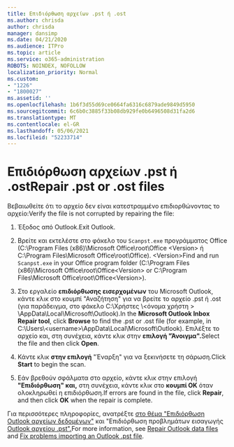 ```yaml
---
title: Επιδιόρθωση αρχείων .pst ή .ost
ms.author: chrisda
author: chrisda
manager: dansimp
ms.date: 04/21/2020
ms.audience: ITPro
ms.topic: article
ms.service: o365-administration
ROBOTS: NOINDEX, NOFOLLOW
localization_priority: Normal
ms.custom:
- "1226"
- "1800027"
ms.assetid: ''
ms.openlocfilehash: 1b6f3d55d69ce0664fa6316c6879ade9849d5950
ms.sourcegitcommit: 6c6b0c3885f33b08db929fe0b6496508d31fa2d6
ms.translationtype: MT
ms.contentlocale: el-GR
ms.lasthandoff: 05/06/2021
ms.locfileid: "52233714"
---
```

# <a name="repair-pst-or-ost-files"></a><span data-ttu-id="92c2a-102">Επιδιόρθωση αρχείων .pst ή .ost</span><span class="sxs-lookup"><span data-stu-id="92c2a-102">Repair .pst or .ost files</span></span>

<span data-ttu-id="92c2a-103">Βεβαιωθείτε ότι το αρχείο δεν είναι κατεστραμμένο επιδιορθώνοντας το αρχείο:</span><span class="sxs-lookup"><span data-stu-id="92c2a-103">Verify the file is not corrupted by repairing the file:</span></span>

1. <span data-ttu-id="92c2a-104">Έξοδος από Outlook.</span><span class="sxs-lookup"><span data-stu-id="92c2a-104">Exit Outlook.</span></span>

2. <span data-ttu-id="92c2a-105">Βρείτε και εκτελέστε στο φάκελο του `Scanpst.exe` προγράμματος Office (C:\Program Files (x86)\Microsoft Office\root\Office \<Version\> ή C:\Program Files\Microsoft Office\root\Office). \<Version\></span><span class="sxs-lookup"><span data-stu-id="92c2a-105">Find and run `Scanpst.exe` in your Office program folder (C:\Program Files (x86)\Microsoft Office\root\Office\<Version\> or C:\Program Files\Microsoft Office\root\Office\<Version\>).</span></span>

3. <span data-ttu-id="92c2a-106">Στο εργαλείο **επιδιόρθωσης εισερχομένων** του  Microsoft Outlook, κάντε κλικ στο κουμπί "Αναζήτηση" για να βρείτε το αρχείο .pst ή .ost (για παράδειγμα, στο φάκελο C:\Χρήστες \\<όνομα χρήστη \> \AppData\Local\Microsoft\Outlook).</span><span class="sxs-lookup"><span data-stu-id="92c2a-106">In the **Microsoft Outlook Inbox Repair tool**, click **Browse** to find the .pst or .ost file (for example, in C:\Users\\<username\>\AppData\Local\Microsoft\Outlook).</span></span> <span data-ttu-id="92c2a-107">Επιλέξτε το αρχείο και, στη συνέχεια, κάντε κλικ στην **επιλογή "Άνοιγμα".**</span><span class="sxs-lookup"><span data-stu-id="92c2a-107">Select the file and then click **Open**.</span></span>

4. <span data-ttu-id="92c2a-108">Κάντε κλικ **στην επιλογή** "Έναρξη" για να ξεκινήσετε τη σάρωση.</span><span class="sxs-lookup"><span data-stu-id="92c2a-108">Click **Start** to begin the scan.</span></span>

5. <span data-ttu-id="92c2a-109">Εάν βρεθούν σφάλματα στο αρχείο, κάντε κλικ στην επιλογή **"Επιδιόρθωση" και,** στη συνέχεια, κάντε κλικ στο **κουμπί OK** όταν ολοκληρωθεί η επιδιόρθωση.</span><span class="sxs-lookup"><span data-stu-id="92c2a-109">If errors are found in the file, click **Repair**, and then click **OK** when the repair is complete.</span></span>

<span data-ttu-id="92c2a-110">Για περισσότερες πληροφορίες, ανατρέξτε [στο θέμα "Επιδιόρθωση Outlook αρχείων δεδομένων"](https://support.office.com/article/25663bc3-11ec-4412-86c4-60458afc5253) και "Επιδιόρθωση προβλημάτων εισαγωγής [Outlook αρχείου .pst".](https://support.office.com/article/2d2e50dc-5c36-4ab2-ab50-f1be733b3d6e)</span><span class="sxs-lookup"><span data-stu-id="92c2a-110">For more information, see [Repair Outlook data files](https://support.office.com/article/25663bc3-11ec-4412-86c4-60458afc5253) and [Fix problems importing an Outlook .pst file](https://support.office.com/article/2d2e50dc-5c36-4ab2-ab50-f1be733b3d6e).</span></span>

